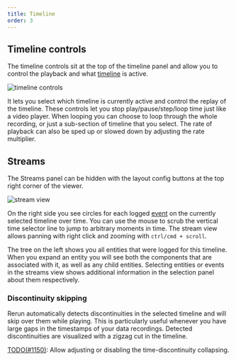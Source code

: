 ```yaml
---
title: Timeline
order: 3
---
```


Timeline controls
--------------------------

The timeline controls sit at the top of the timeline panel and allow you to control the playback and what [timeline](../../concepts/timelines.md) is active.

<picture>
  <source media="(max-width: 480px)" srcset="https://static.rerun.io/timeline-controls/bacd4d3d0ff2dd812bf0502d5e03689d82711b64/480w.png">
  <source media="(max-width: 768px)" srcset="https://static.rerun.io/timeline-controls/bacd4d3d0ff2dd812bf0502d5e03689d82711b64/768w.png">
  <source media="(max-width: 1024px)" srcset="https://static.rerun.io/timeline-controls/bacd4d3d0ff2dd812bf0502d5e03689d82711b64/1024w.png">
  <source media="(max-width: 1200px)" srcset="https://static.rerun.io/timeline-controls/bacd4d3d0ff2dd812bf0502d5e03689d82711b64/1200w.png">
  <img src="https://static.rerun.io/timeline-controls/bacd4d3d0ff2dd812bf0502d5e03689d82711b64/full.png" alt="timeline controls">
</picture>


It lets you select which timeline is currently active and control the replay of the timeline.
These controls let you stop play/pause/step/loop time just like a video player.
When looping you can choose to loop through the whole recording, or just a sub-section of timeline that you select.
The rate of playback can also be sped up or slowed down by adjusting the rate multiplier.

Streams
-------

The Streams panel can be hidden with the layout config buttons at the top right corner of the viewer.

<picture>
  <source media="(max-width: 480px)" srcset="https://static.rerun.io/streams/376becde1280bcbc993add31cf37df0539622651/480w.png">
  <source media="(max-width: 768px)" srcset="https://static.rerun.io/streams/376becde1280bcbc993add31cf37df0539622651/768w.png">
  <source media="(max-width: 1024px)" srcset="https://static.rerun.io/streams/376becde1280bcbc993add31cf37df0539622651/1024w.png">
  <source media="(max-width: 1200px)" srcset="https://static.rerun.io/streams/376becde1280bcbc993add31cf37df0539622651/1200w.png">
  <img src="https://static.rerun.io/streams/376becde1280bcbc993add31cf37df0539622651/full.png" alt="stream view">
</picture>


On the right side you see circles for each logged [event](../../concepts/timelines.md) on the currently selected timeline over time.
You can use the mouse to scrub the vertical time selector line to jump to arbitrary moments in time.
The stream view allows panning with right click and zooming with `ctrl/cmd + scroll`.


The tree on the left shows you all entities that were logged for this timeline.
When you expand an entity you will see both the components that are associated with it, as well as any child entities.
Selecting entities or events in the streams view shows additional information in the selection panel about them respectively.

### Discontinuity skipping
Rerun automatically detects discontinuities in the selected timeline and will skip over them while playing.
This is particularly useful whenever you have large gaps in the timestamps of your data recordings.
Detected discontinuities are visualized with a zigzag cut in the timeline.

[TODO(#1150)](https://github.com/rerun-io/rerun/issues/1150): Allow adjusting or disabling the time-discontinuity collapsing.

